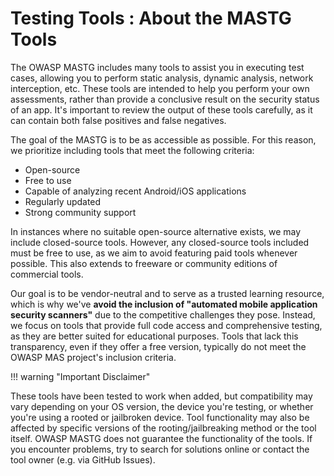# Testing Tools : About the MASTG Tools

The OWASP MASTG includes many tools to assist you in executing test cases, allowing you to perform static analysis, dynamic analysis, network interception, etc. These tools are intended to help you perform your own assessments, rather than provide a conclusive result on the security status of an app. It's important to review the output of these tools carefully, as it can contain both false positives and false negatives.

The goal of the MASTG is to be as accessible as possible. For this reason, we prioritize including tools that meet the following criteria:

- Open-source
- Free to use
- Capable of analyzing recent Android/iOS applications
- Regularly updated
- Strong community support

In instances where no suitable open-source alternative exists, we may include closed-source tools. However, any closed-source tools included must be free to use, as we aim to avoid featuring paid tools whenever possible. This also extends to freeware or community editions of commercial tools.

Our goal is to be vendor-neutral and to serve as a trusted learning resource, which is why we've **avoid the inclusion of "automated mobile application security scanners"** due to the competitive challenges they pose. Instead, we focus on tools that provide full code access and comprehensive testing, as they are better suited for educational purposes. Tools that lack this transparency, even if they offer a free version, typically do not meet the OWASP MAS project's inclusion criteria.

!!! warning "Important Disclaimer"

These tools have been tested to work when added, but compatibility may vary depending on your OS version, the device you're testing, or whether you're using a rooted or jailbroken device. Tool functionality may also be affected by specific versions of the rooting/jailbreaking method or the tool itself. OWASP MASTG does not guarantee the functionality of the tools. If you encounter problems, try to search for solutions online or contact the tool owner (e.g. via GitHub Issues).
